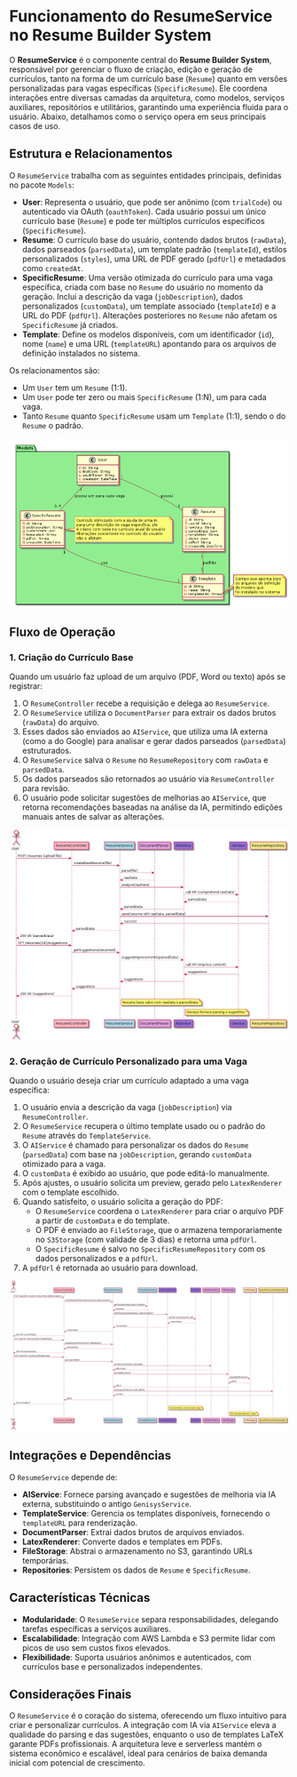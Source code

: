<!----------------------------------------------------------------------- 
	This is part of the documentation of Deployo.io Resume Builder System.
	Copyright (C) 2025
	Leila Otto Algarve
	See LICENSE-DOCUMENTATION for copying conditions. 
------------------------------------------------------------------------>
# Funcionamento do ResumeService no Resume Builder System

O **ResumeService** é o componente central do **Resume Builder System**, responsável por gerenciar o fluxo de criação, edição e geração de currículos, tanto na forma de um currículo base (`Resume`) quanto em versões personalizadas para vagas específicas (`SpecificResume`). Ele coordena interações entre diversas camadas da arquitetura, como modelos, serviços auxiliares, repositórios e utilitários, garantindo uma experiência fluida para o usuário. Abaixo, detalhamos como o serviço opera em seus principais casos de uso.

## Estrutura e Relacionamentos

O `ResumeService` trabalha com as seguintes entidades principais, definidas no pacote `Models`:

- **User**: Representa o usuário, que pode ser anônimo (com `trialCode`) ou autenticado via OAuth (`oauthToken`). Cada usuário possui um único currículo base (`Resume`) e pode ter múltiplos currículos específicos (`SpecificResume`).
- **Resume**: O currículo base do usuário, contendo dados brutos (`rawData`), dados parseados (`parsedData`), um template padrão (`templateId`), estilos personalizados (`styles`), uma URL de PDF gerado (`pdfUrl`) e metadados como `createdAt`.
- **SpecificResume**: Uma versão otimizada do currículo para uma vaga específica, criada com base no `Resume` do usuário no momento da geração. Inclui a descrição da vaga (`jobDescription`), dados personalizados (`customData`), um template associado (`templateId`) e a URL do PDF (`pdfUrl`). Alterações posteriores no `Resume` não afetam os `SpecificResume` já criados.
- **Template**: Define os modelos disponíveis, com um identificador (`id`), nome (`name`) e uma URL (`templateURL`) apontando para os arquivos de definição instalados no sistema.

Os relacionamentos são:

- Um `User` tem um `Resume` (1:1).
- Um `User` pode ter zero ou mais `SpecificResume` (1:N), um para cada vaga.
- Tanto `Resume` quanto `SpecificResume` usam um `Template` (1:1), sendo o do `Resume` o padrão.

![Diagrama de classes](images/ResumeClass.png)

## Fluxo de Operação

### 1. Criação do Currículo Base

Quando um usuário faz upload de um arquivo (PDF, Word ou texto) após se registrar:

1. O `ResumeController` recebe a requisição e delega ao `ResumeService`.
2. O `ResumeService` utiliza o `DocumentParser` para extrair os dados brutos (`rawData`) do arquivo.
3. Esses dados são enviados ao `AIService`, que utiliza uma IA externa (como a do Google) para analisar e gerar dados parseados (`parsedData`) estruturados.
4. O `ResumeService` salva o `Resume` no `ResumeRepository` com `rawData` e `parsedData`.
5. Os dados parseados são retornados ao usuário via `ResumeController` para revisão.
6. O usuário pode solicitar sugestões de melhorias ao `AIService`, que retorna recomendações baseadas na análise da IA, permitindo edições manuais antes de salvar as alterações.

![Diagrama de sequência: criação currículo base](images/ResumeSequence1.png)

### 2. Geração de Currículo Personalizado para uma Vaga

Quando o usuário deseja criar um currículo adaptado a uma vaga específica:

1. O usuário envia a descrição da vaga (`jobDescription`) via `ResumeController`.
2. O `ResumeService` recupera o último template usado ou o padrão do `Resume` através do `TemplateService`.
3. O `AIService` é chamado para personalizar os dados do `Resume` (`parsedData`) com base na `jobDescription`, gerando `customData` otimizado para a vaga.
4. O `customData` é exibido ao usuário, que pode editá-lo manualmente.
5. Após ajustes, o usuário solicita um preview, gerado pelo `LatexRenderer` com o template escolhido.
6. Quando satisfeito, o usuário solicita a geração do PDF:
   - O `ResumeService` coordena o `LatexRenderer` para criar o arquivo PDF a partir de `customData` e do template.
   - O PDF é enviado ao `FileStorage`, que o armazena temporariamente no `S3Storage` (com validade de 3 dias) e retorna uma `pdfUrl`.
   - O `SpecificResume` é salvo no `SpecificResumeRepository` com os dados personalizados e a `pdfUrl`.
7. A `pdfUrl` é retornada ao usuário para download.

![Diagrama de sequência: geração currículo personalizado](images/ResumeSequence2.png)

## Integrações e Dependências

O `ResumeService` depende de:

- **AIService**: Fornece parsing avançado e sugestões de melhoria via IA externa, substituindo o antigo `GenisysService`.
- **TemplateService**: Gerencia os templates disponíveis, fornecendo o `templateURL` para renderização.
- **DocumentParser**: Extrai dados brutos de arquivos enviados.
- **LatexRenderer**: Converte dados e templates em PDFs.
- **FileStorage**: Abstrai o armazenamento no S3, garantindo URLs temporárias.
- **Repositories**: Persistem os dados de `Resume` e `SpecificResume`.

## Características Técnicas

- **Modularidade**: O `ResumeService` separa responsabilidades, delegando tarefas específicas a serviços auxiliares.
- **Escalabilidade**: Integração com AWS Lambda e S3 permite lidar com picos de uso sem custos fixos elevados.
- **Flexibilidade**: Suporta usuários anônimos e autenticados, com currículos base e personalizados independentes.

## Considerações Finais

O `ResumeService` é o coração do sistema, oferecendo um fluxo intuitivo para criar e personalizar currículos. A integração com IA via `AIService` eleva a qualidade do parsing e das sugestões, enquanto o uso de templates LaTeX garante PDFs profissionais. A arquitetura leve e serverless mantém o sistema econômico e escalável, ideal para cenários de baixa demanda inicial com potencial de crescimento.
